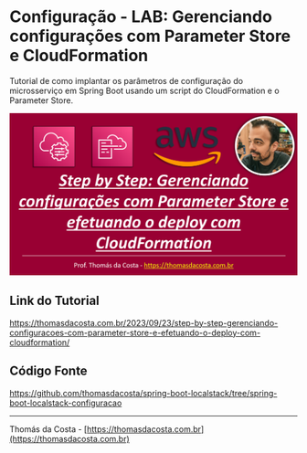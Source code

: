 # Configuração - LAB: Gerenciando configurações com Parameter Store e CloudFormation

Tutorial de como implantar os parâmetros de configuração do microsserviço em Spring Boot usando um script do CloudFormation e o Parameter Store.

![](logo.png)

## Link do Tutorial

https://thomasdacosta.com.br/2023/09/23/step-by-step-gerenciando-configuracoes-com-parameter-store-e-efetuando-o-deploy-com-cloudformation/

## Código Fonte
https://github.com/thomasdacosta/spring-boot-localstack/tree/spring-boot-localstack-configuracao

---

Thomás da Costa - [https://thomasdacosta.com.br](https://thomasdacosta.com.br)
